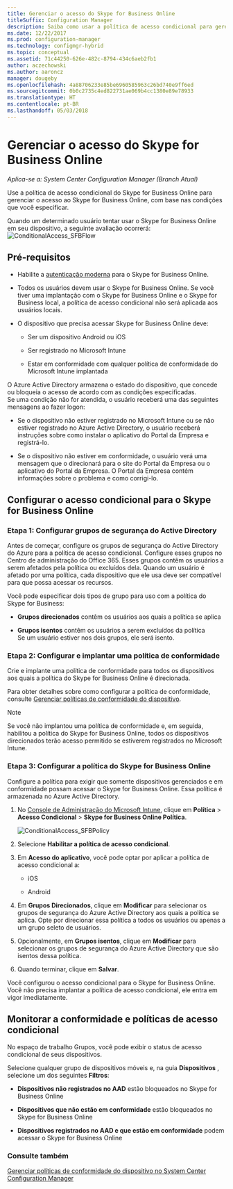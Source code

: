 ```yaml
---
title: Gerenciar o acesso do Skype for Business Online
titleSuffix: Configuration Manager
description: Saiba como usar a política de acesso condicional para gerenciar o acesso ao Skype for Business Online.
ms.date: 12/22/2017
ms.prod: configuration-manager
ms.technology: configmgr-hybrid
ms.topic: conceptual
ms.assetid: 71c44250-626e-482c-8794-434c6aeb2fb1
author: aczechowski
ms.author: aaroncz
manager: dougeby
ms.openlocfilehash: 4a88706233e85be6960585963c26bd740e9ff6ed
ms.sourcegitcommit: 0b0c2735c4ed822731ae069b4cc1380e89e78933
ms.translationtype: HT
ms.contentlocale: pt-BR
ms.lasthandoff: 05/03/2018
---
```

# <a name="manage-skype-for-business-online-access"></a>Gerenciar o acesso do Skype for Business Online

*Aplica-se a: System Center Configuration Manager (Branch Atual)*


Use a política de acesso condicional do Skype for Business Online para gerenciar o acesso ao Skype for Business Online, com base nas condições que você especificar.  


 Quando um determinado usuário tentar usar o Skype for Business Online em seu dispositivo, a seguinte avaliação ocorrerá:![ConditionalAccess&#95;SFBFlow](media/ConditionalAccess_SFBFlow.png)  

## <a name="prerequisites"></a>Pré-requisitos  

-   Habilite a [autenticação moderna](https://aka.ms/SkypeModernAuth) para o Skype for Business Online.   

-   Todos os usuários devem usar o Skype for Business Online. Se você tiver uma implantação com o Skype for Business Online e o Skype for Business local, a política de acesso condicional não será aplicada aos usuários locais.  

-   O dispositivo que precisa acessar Skype for Business Online deve:  

    -   Ser um dispositivo Android ou iOS

    -   Ser registrado no Microsoft Intune

    -   Estar em conformidade com qualquer política de conformidade do Microsoft Intune implantada

 O Azure Active Directory armazena o estado do dispositivo, que concede ou bloqueia o acesso de acordo com as condições especificadas.  
Se uma condição não for atendida, o usuário receberá uma das seguintes mensagens ao fazer logon:  

-   Se o dispositivo não estiver registrado no Microsoft Intune ou se não estiver registrado no Azure Active Directory, o usuário receberá instruções sobre como instalar o aplicativo do Portal da Empresa e registrá-lo.  

-   Se o dispositivo não estiver em conformidade, o usuário verá uma mensagem que o direcionará para o site do Portal da Empresa ou o aplicativo do Portal da Empresa. O Portal da Empresa contém informações sobre o problema e como corrigi-lo.  

## <a name="configure-conditional-access-for-skype-for-business-online"></a>Configurar o acesso condicional para o Skype for Business Online  

### <a name="step-1-configure-active-directory-security-groups"></a>Etapa 1: Configurar grupos de segurança do Active Directory  
 Antes de começar, configure os grupos de segurança do Active Directory do Azure para a política de acesso condicional. Configure esses grupos no Centro de administração do Office 365. Esses grupos contêm os usuários a serem afetados pela política ou excluídos dela. Quando um usuário é afetado por uma política, cada dispositivo que ele usa deve ser compatível para que possa acessar os recursos.  

 Você pode especificar dois tipos de grupo para uso com a política do Skype for Business:  

-   **Grupos direcionados** contêm os usuários aos quais a política se aplica  

-   **Grupos isentos** contêm os usuários a serem excluídos da política  
    Se um usuário estiver nos dois grupos, ele será isento.  

### <a name="step-2-configure-and-deploy-a-compliance-policy"></a>Etapa 2: Configurar e implantar uma política de conformidade  
 Crie e implante uma política de conformidade para todos os dispositivos aos quais a política do Skype for Business Online é direcionada.  

 Para obter detalhes sobre como configurar a política de conformidade, consulte [Gerenciar políticas de conformidade do dispositivo](../../protect/deploy-use/device-compliance-policies.md).  

> [!NOTE]  
>  Se você não implantou uma política de conformidade e, em seguida, habilitou a política do Skype for Business Online, todos os dispositivos direcionados terão acesso permitido se estiverem registrados no Microsoft Intune.  


### <a name="step-3-configure-the-skype-for-business-online-policy"></a>Etapa 3: Configurar a política do Skype for Business Online  
 Configure a política para exigir que somente dispositivos gerenciados e em conformidade possam acessar o Skype for Business Online. Essa política é armazenada no Azure Active Directory.  

1.  No [Console de Administração do Microsoft Intune](https://manage.microsoft.com), clique em **Política** > **Acesso Condicional** > **Skype for Business Online Política**.  

     ![ConditionalAccess&#95;SFBPolicy](media/ConditionalAccess_SFBPolicy.png)  

2.  Selecione **Habilitar a política de acesso condicional**.  

3.  Em **Acesso do aplicativo**, você pode optar por aplicar a política de acesso condicional a:  

    -   iOS  

    -   Android  

4.  Em **Grupos Direcionados**, clique em **Modificar** para selecionar os grupos de segurança do Azure Active Directory aos quais a política se aplica. Opte por direcionar essa política a todos os usuários ou apenas a um grupo seleto de usuários.  

5.  Opcionalmente, em **Grupos isentos**, clique em **Modificar** para selecionar os grupos de segurança do Azure Active Directory que são isentos dessa política.  

6.  Quando terminar, clique em **Salvar**.  

 Você configurou o acesso condicional para o Skype for Business Online. Você não precisa implantar a política de acesso condicional, ele entra em vigor imediatamente.  

## <a name="monitor-the-compliance-and-conditional-access-policies"></a>Monitorar a conformidade e políticas de acesso condicional  
 No espaço de trabalho Grupos, você pode exibir o status de acesso condicional de seus dispositivos.  

 Selecione qualquer grupo de dispositivos móveis e, na guia **Dispositivos** , selecione um dos seguintes **Filtros**:  

-   **Dispositivos não registrados no AAD** estão bloqueados no Skype for Business Online

-   **Dispositivos que não estão em conformidade** estão bloqueados no Skype for Business Online  

-   **Dispositivos registrados no AAD e que estão em conformidade** podem acessar o Skype for Business Online  

### <a name="see-also"></a>Consulte também  

 [Gerenciar políticas de conformidade do dispositivo no System Center Configuration Manager](../../protect/deploy-use/device-compliance-policies.md)
